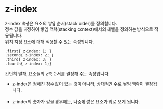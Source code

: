 # z-index
z-index 속성은 요소의 쌓임 순서(stack order)를 정의합니다.<br>
정수 값을 지정하여 쌓임 맥락(stacking context)에서의 레벨을 정의하는 방식으로 적용됩니다.<br>
위치 지정 요소에 대해 적용할 수 있는 속성입니다.<br>
```
.first{ z-index: 1; }
.second{ z-index: 2; }    
.third{ z-index: 3; }
.fourth{ z-index: 1;}
```
간단히 말해, 요소들의 z축 순서를 결정해 주는 속성입니다.
* z-index은 정해진 정수 값이 있는 것이 아니라, 상대적인 수로 쌓임 맥락이 결정됩니다.<br><br>
* z-index의 숫자가 같을 경우에는, 나중에 쌓은 요소가 위로 오게 됩니다.